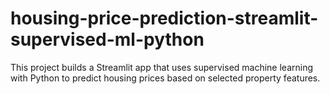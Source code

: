 # housing-price-prediction-streamlit-supervised-ml-python
This project builds a Streamlit app that uses supervised machine learning with Python to predict housing prices based on selected property features.

